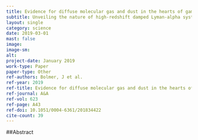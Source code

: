 ```yaml
---
title: Evidence for diffuse molecular gas and dust in the hearts of gamma-ray burst host galaxies
subtitle: Unveiling the nature of high-redshift damped Lyman-alpha systems
layout: single
category: science
date: 2019-03-01
mast: false
image: 
image-sm: 
alt: 
project-date: January 2019
work-type: Paper
paper-type: Other
ref-authors: Bolmer, J et al.
ref-year: 2019
ref-title: Evidence for diffuse molecular gas and dust in the hearts of gamma-ray burst host galaxies
ref-journal: A&A
ref-vol: 623
ref-page: A43
ref-doi: 10.1051/0004-6361/201834422
cite-count: 39
---
```



##Abstract
